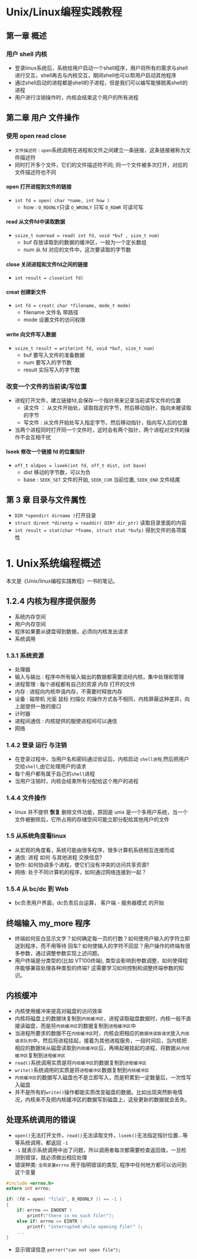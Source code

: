 # Unix/Linux编程实践教程

## 第一章 概述

### 用户 shell 内核

- 登录linux系统后，系统给用户启动一个shell程序，用户将所有的需求与shell进行交互，shell再去与内核交互，期间shell也可以帮用户启动其他程序
- 通过shell启动的进程都是shell的子进程，但是我们可以编写能够脱离shell的进程
- 用户进行注销操作时，内核会结束这个用户的所有进程

## 第二章 用户 文件操作

### 使用 open read close

- `文件描述符` : `open`系统调用在进程和文件之间建立一条链接，这条链接被称为文件描述符
- 同时打开多个文件，它们的文件描述符不同; 同一个文件被多次打开，对应的文件描述符也不同

#### open 打开进程到文件的链接

- `int fd = open( char *name, int how )`
  - how : `O_RDONLY`只读 `O_WRONLY` 只写 `O_RDWR` 可读可写

#### read 从文件fd中读取数据

- `ssize_t numread = read( int fd, void *buf , size_t num)`
  - buf 存放读取到的数据的缓冲区，一般为一个定长数组
  - num 从 fd 对应的文件中，这次要读取的字节数

#### close 关闭进程和文件fd之间的链接

- `int result = close(int fd)`

#### creat 创建新文件

- `int fd = creat( char *filename, mode_t mode)`
  - filename 文件名 带路径
  - mode 设置文件的访问权限

#### write 向文件写入数据

- `ssize_t result = write(int fd, void *buf, size_t num)`
  - buf 要写入文件的准备数据
  - num 要写入的字节数
  - result 实际写入的字节数

### 改变一个文件的当前读/写位置

- 进程打开文件，建立链接fd,会保存一个指针用来记录当前读写文件的位置
  - 读文件 ： 从文件开始处，读取指定的字节，然后移动指针，指向未被读取的字节
  - 写文件 : 从文件开始处写入指定字节，然后移动指针，指向写入后的位置
- 当两个进程同时打开同一个文件时，这时会有两个指针，两个进程对文件的操作不会互相干扰

#### lseek 修改一个链接 fd 的位置指针

- `off_t oldpos = lseek(int fd, off_t dist, int base)`
  - dist 移动的字节数，可以为负
  - base : `SEEK_SET` 文件的开始, `SEEK_CUR` 当前位置, `SEEK_END` 文件结尾

## 第 3 章 目录与文件属性

- `DIR *opendir( dirname )`打开目录
- `struct dirent *direntp = readdir( DIR* dir_ptr)` 读取目录里面的内容
- `int result = stat(char *fname, struct stat *bufp)` 得到文件的各项属性


# 1. Unix系统编程概述

本文是《Unix/linux编程实践教程》一书的笔记。

## 1.2.4 内核为程序提供服务

- 系统内存空间
- 用户内存空间
- 程序如果要从键盘得到数据，必须向内核发出请求
- 系统调用

### 1.3.1 系统资源

- 处理器
- 输入与输出 : 程序中所有输入输出的数据都需要流经内核，集中处理和管理
- 进程管理 : 每个进程都有自己的资源 内存 打开的文件 
- 内存 : 进程向内核申请内存，不需要时释放内存
- 设备 : 磁带机 光驱 鼠标 扫描仪 的操作方式各不相同，内核屏蔽这种差异，向上层提供一致的接口
- 计时器
- 进程间通信 : 内核提供的服使进程间可以通信
- 网络

### 1.4.2 登录 运行 与注销

- 在登录过程中，当用户名和密码通过验证后，内核启动 `shell进程`,然后把用户交给`shell`,由它处理用户的请求
- 每个用户都有属于自己的`shell`进程
- 当用户注销时，内核会结束所有分配给这个用户的进程

### 1.4.4 文件操作

- linux 并不提供 **恢复** 删除文件功能，原因是 unix 是一个多用户系统，当一个文件被删除后，它所占用的存储空间可能立即分配给其他用户的文件

### 1.5 从系统角度看linux

- 从宏观的角度看，系统可能由很多程序，很多计算机系统相互连接而成
- 通信: 进程 如何 与其他进程 交换信息?
- 协作: 如何协调多个进程，使它们没有冲突的访问共享资源?
- 网络: 处于不同计算机的程序，如何通过网络连接到一起？

### 1.5.4 从 bc/dc 到 Web

- bc负责用户界面，dc负责后台运算， 客户端 - 服务器模式 的开始


## 终端输入 my_more 程序

- 终端如何反白显示文字？如何确定每一页的行数？如何使用户输入的字符立即送到程序，而不用等待 回车? 如何使输入的字符不回显？用户操作的终端有很多参数，通过调整参数实现上述问题。
- 用户终端是分类型的(比如 VT100终端), 类型会影响到参数调整，如何使得程序能够兼容处理各种类型的终端? 这需要学习如何控制和调整终端参数的知识。

## 内核缓冲

- 内核使用缓冲来提高对磁盘的访问效率
- 内核将磁盘上的数据块复制到`内核缓冲区`，进程读取磁盘数据时，内核一般不直接读磁盘，而是将`内核缓冲区`的数据复制到`进程缓冲区`中
- 当进程所要求的数据不在`内核缓冲区`时，内核会把相应的`数据块读取请求`放入`内核请求队列`中，然后将进程挂起，接着为其他进程服务，一段时间后，当内核把相应的数据块从磁盘读取到`内核缓冲区`后，再唤起被挂起的进程，将数据从`内核缓冲区`复制到`进程缓冲区`
- `read()`系统调用实质是将`内核缓冲区`的数据复制到`进程缓冲区`
- `write()`系统调用的实质是将`进程缓冲区`数据复制到`内核缓冲区`
- `内核缓冲区`的数据写入磁盘也不是立即写入，而是积累到一定数量后，一次性写入磁盘
- 并不是所有的`write()`操作都能实质改变磁盘的数据。比如出现突然断电情况，内核来不及把内核缓冲区的数据写到磁盘上，这些更新的数据就会丢失。

## 处理系统调用的错误

- `open()`无法打开文件，`read()`无法读取文件，`lseek()`无法指定指针位置...等等系统调用，都返回 `-1`
- `-1` 就表示系统调用中出了问题，所以调用者每次都需要检查返回值，一旦检测到错误，就必须做出相应处理
- 错误种类: `全局变量errno` 用于指明错误的类型, 程序中任何地方都可以访问到这个变量

```c
#include <errno.h>
extern int errno;

if( (fd = open( "file1", O_RDONLY )) == -1 )
{
    if( errno == ENOENT )
        printf("there is no such file!");
    else if( errno == EINTR )
        printf( "interrupted while opening file!" );
    ...
}
```

- 显示错误信息 `perror("can not open file");`
